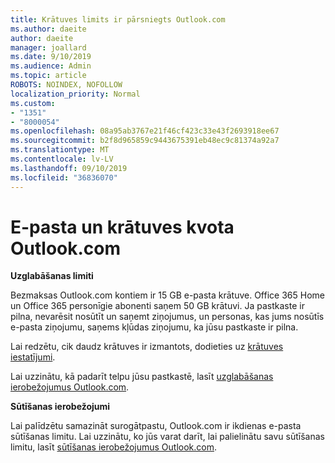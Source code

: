 ```yaml
---
title: Krātuves limits ir pārsniegts Outlook.com
ms.author: daeite
author: daeite
manager: joallard
ms.date: 9/10/2019
ms.audience: Admin
ms.topic: article
ROBOTS: NOINDEX, NOFOLLOW
localization_priority: Normal
ms.custom:
- "1351"
- "8000054"
ms.openlocfilehash: 08a95ab3767e21f46cf423c33e43f2693918ee67
ms.sourcegitcommit: b2f8d965859c9443675391eb48ec9c81374a92a7
ms.translationtype: MT
ms.contentlocale: lv-LV
ms.lasthandoff: 09/10/2019
ms.locfileid: "36836070"
---
```

# <a name="email-and-storage-quota-in-outlookcom"></a>E-pasta un krātuves kvota Outlook.com

**Uzglabāšanas limiti**

Bezmaksas Outlook.com kontiem ir 15 GB e-pasta krātuve. Office 365 Home un Office 365 personīgie abonenti saņem 50 GB krātuvi. Ja pastkaste ir pilna, nevarēsit nosūtīt un saņemt ziņojumus, un personas, kas jums nosūtīs e-pasta ziņojumu, saņems kļūdas ziņojumu, ka jūsu pastkaste ir pilna.

Lai redzētu, cik daudz krātuves ir izmantots, dodieties uz [krātuves iestatījumi](https://outlook.live.com/mail/options/general/storage).

Lai uzzinātu, kā padarīt telpu jūsu pastkastē, lasīt [uzglabāšanas ierobežojumus Outlook.com](https://support.office.com/article/7ac99134-69e5-4619-ac0b-2d313bba5e9e).

**Sūtīšanas ierobežojumi**

Lai palīdzētu samazināt surogātpastu, Outlook.com ir ikdienas e-pasta sūtīšanas limitu. Lai uzzinātu, ko jūs varat darīt, lai palielinātu savu sūtīšanas limitu, lasīt [sūtīšanas ierobežojumus Outlook.com](https://support.office.com/article/279ee200-594c-40f0-9ec8-bb6af7735c2e).